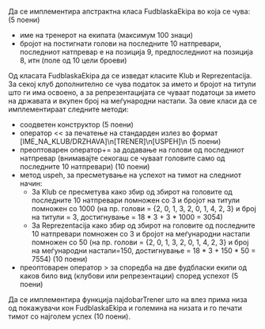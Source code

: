 Да се имплементира апстрактна класа FudblaskaEkipa во која се чува: (5 поени)

* име на тренерот на екипата (максимум 100 знаци)
* бројот на постигнати голови на последните 10 натпревари, последниот натпревар е на позиција 9, предпоследниот на позиција 8, итн (поле од 10 цели броеви)

Од класата FudblaskaEkipa да се изведат класите Klub и Reprezentacija. За секој клуб дополнително се чува податок за името и бројот на титули што ги има освоено, а за репрезентацијата се чуваат податоци за името на државата и вкупен број на меѓународни настапи. За овие класи да се имплементираат следните методи:

* соодветен конструктор (5 поени)
* оператор << за печатење на стандарден излез во формат [IME_NA_KLUB/DRZHAVA]\n[TRENER]\n[USPEH]\n (5 поени)
* преоптоварен оператор+= за додавање на голови од последниот натпревар (внимавајте секогаш се чуваат головите само од последните 10 натпревари) (10 поени)
* метод uspeh, за пресметување на успехот на тимот на следниот начин:
  * За Klub се пресметува како збир од збирот на головите од последните 10 натпревари помножен со 3 и бројот на титули помножен со 1000 (на пр. голови = {2, 0, 1, 3, 2, 0, 1, 4, 2, 3} и број на титули = 3, достигнување = 18 * 3 + 3 * 1000 = 3054)
  * За Reprezentacija како збир од збирот на головите од последните 10 натпревари помножен со 3 и бројот на меѓународни настапи помножен со 50 (на пр. голови = {2, 0, 1, 3, 2, 0, 1, 4, 2, 3} и број на меѓународни настапи=150, достигнување = 18 * 3 + 150 * 50 = 7554) (10 поени)
* преоптоварен оператор > за споредба на две фудбласки екипи од каков било вид (клубови или репрезентации) според успехот (5 поени)

Да се имплементира функција najdobarTrener што на влез прима низа од покажувачи кон FudblaskaEkipa и големина на низата и го печати тимот со најголем успех (10 поени).